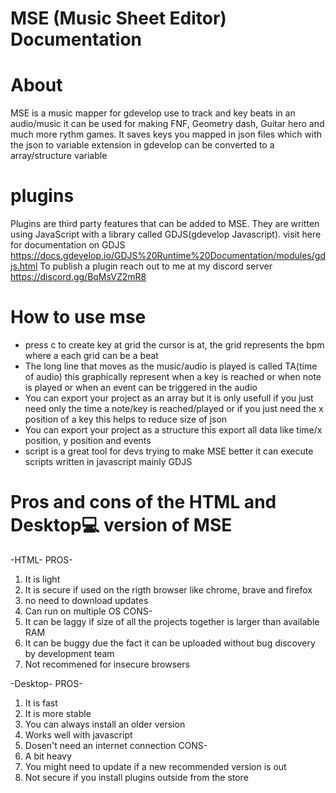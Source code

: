 # MSE (Music Sheet Editor) Documentation
# About
MSE is a music mapper for gdevelop use to track and key beats in an audio/music it can be used for making FNF, Geometry dash, Guitar hero and much more rythm games.
It saves keys you mapped in  json files which with the json to variable extension in gdevelop can be converted to a array/structure variable
# plugins
Plugins are third party features that can be added to MSE.
They are written using JavaScript with a library called GDJS(gdevelop Javascript).
visit here for documentation on GDJS https://docs.gdevelop.io/GDJS%20Runtime%20Documentation/modules/gdjs.html
To publish a plugin reach out to me at my discord server https://discord.gg/BqMsVZ2mR8
# How to use mse
* press c to create key at grid the cursor is at, the grid represents the bpm where a each grid can be a beat
* The long line that moves as the music/audio is played is called TA(time of audio) this graphically represent when a key is reached or when note is played or when an event can be triggered in the audio
* You can export your project as an array but it is only usefull if you just need only the time a note/key is reached/played or if you just need the x position of a key this helps to reduce size of json
* You can export your project as a structure this export all data like time/x position, y position and events
* script is a great tool for devs trying to make MSE better it can execute scripts written in javascript mainly GDJS

# Pros and cons of the HTML and Desktop💻 version of MSE
-HTML-
PROS-
1. It is light
2. It is secure if used on the rigth browser like chrome, brave and firefox
3. no need to download updates
4. Can run on multiple OS
CONS-
1. It can be laggy if size of all the projects together is larger than available RAM
2. It can be buggy due the fact it can be uploaded without bug discovery by development team
3. Not recommened for insecure browsers

-Desktop-
PROS-
1. It is fast
2. It is more stable
3. You can always install an older version
4. Works well with javascript
5. Dosen't need an internet connection
CONS-
1. A bit heavy
2. You might need to update if a new recommended version is out
3. Not secure if you install plugins outside from the store

